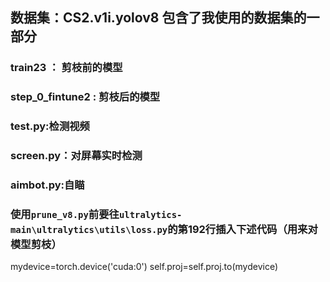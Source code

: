 ## 数据集：CS2.v1i.yolov8 包含了我使用的数据集的一部分
### train23 ： 剪枝前的模型
### step_0_fintune2 : 剪枝后的模型
### test.py:检测视频
### screen.py：对屏幕实时检测
### aimbot.py:自瞄
### 使用`prune_v8.py`前要往`ultralytics-main\ultralytics\utils\loss.py`的第192行插入下述代码（用来对模型剪枝）
  mydevice=torch.device('cuda:0')
  self.proj=self.proj.to(mydevice)
